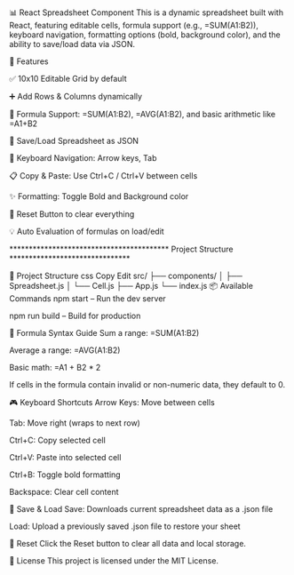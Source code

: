 📊 React Spreadsheet Component
This is a dynamic spreadsheet built with React, featuring editable cells, formula support (e.g., =SUM(A1:B2)), keyboard navigation, formatting options (bold, background color), and the ability to save/load data via JSON.



🚀 Features

✅ 10x10 Editable Grid by default

➕ Add Rows & Columns dynamically

🧮 Formula Support: =SUM(A1:B2), =AVG(A1:B2), and basic arithmetic like =A1+B2

💾 Save/Load Spreadsheet as JSON

🧭 Keyboard Navigation: Arrow keys, Tab

📋 Copy & Paste: Use Ctrl+C / Ctrl+V between cells

✨ Formatting: Toggle Bold and Background color

🔄 Reset Button to clear everything

💡 Auto Evaluation of formulas on load/edit






***************************************** Project Structure *******************************


 
 
📁 Project Structure
css
Copy
Edit
src/
├── components/
│   ├── Spreadsheet.js
│   └── Cell.js
├── App.js
└── index.js
📦 Available Commands
npm start – Run the dev server

npm run build – Build for production

🧪 Formula Syntax Guide
Sum a range: =SUM(A1:B2)

Average a range: =AVG(A1:B2)

Basic math: =A1 + B2 * 2

If cells in the formula contain invalid or non-numeric data, they default to 0.

🎮 Keyboard Shortcuts
Arrow Keys: Move between cells

Tab: Move right (wraps to next row)

Ctrl+C: Copy selected cell

Ctrl+V: Paste into selected cell

Ctrl+B: Toggle bold formatting

Backspace: Clear cell content

📂 Save & Load
Save: Downloads current spreadsheet data as a .json file

Load: Upload a previously saved .json file to restore your sheet

🧼 Reset
Click the Reset button to clear all data and local storage.

📝 License
This project is licensed under the MIT License.



